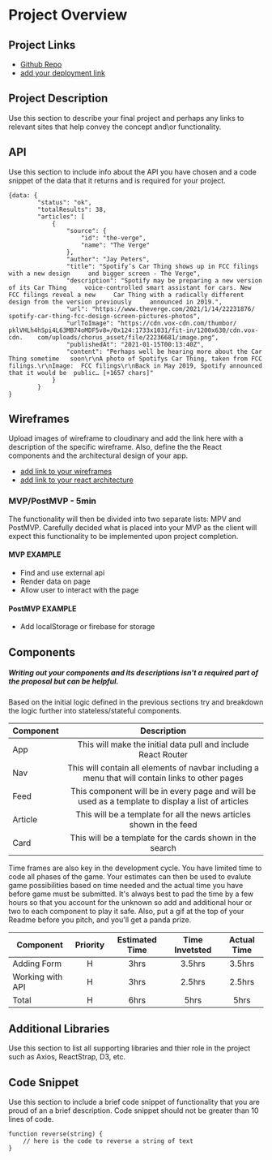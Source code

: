 
# Project Overview

## Project Links

- [Github Repo](https://github.com/adrianmendez03/news-app)
- [add your deployment link]()

## Project Description

Use this section to describe your final project and perhaps any links to relevant sites that help convey the concept and\or functionality.

## API

Use this section to include info about the API you have chosen and a code snippet of the data that it returns and is required for your project. 


```
{data: {
        "status": "ok",
        "totalResults": 38,
        "articles": [
            {
                "source": {
                    "id": "the-verge",
                    "name": "The Verge"
                },
                "author": "Jay Peters",
                "title": "Spotify’s Car Thing shows up in FCC filings with a new design     and bigger screen - The Verge",
                "description": "Spotify may be preparing a new version of its Car Thing     voice-controlled smart assistant for cars. New FCC filings reveal a new     Car Thing with a radically different design from the version previously     announced in 2019.",
                "url": "https://www.theverge.com/2021/1/14/22231876/    spotify-car-thing-fcc-design-screen-pictures-photos",
                "urlToImage": "https://cdn.vox-cdn.com/thumbor/ pklVHLh4hSpi4L63MB74oMDF5v8=/0x124:1733x1031/fit-in/1200x630/cdn.vox-cdn.    com/uploads/chorus_asset/file/22236681/image.png",
                "publishedAt": "2021-01-15T00:13:40Z",
                "content": "Perhaps well be hearing more about the Car Thing sometime   soon\r\nA photo of Spotifys Car Thing, taken from FCC filings.\r\nImage:  FCC filings\r\nBack in May 2019, Spotify announced that it would be  public… [+1657 chars]"
            }
        } 
}
```


## Wireframes

Upload images of wireframe to cloudinary and add the link here with a description of the specific wireframe. Also, define the the React components and the architectural design of your app.

- [add link to your wireframes]()
- [add link to your react architecture]()


### MVP/PostMVP - 5min

The functionality will then be divided into two separate lists: MPV and PostMVP.  Carefully decided what is placed into your MVP as the client will expect this functionality to be implemented upon project completion.  

#### MVP EXAMPLE
- Find and use external api 
- Render data on page 
- Allow user to interact with the page

#### PostMVP EXAMPLE

- Add localStorage or firebase for storage

## Components
##### Writing out your components and its descriptions isn't a required part of the proposal but can be helpful.

Based on the initial logic defined in the previous sections try and breakdown the logic further into stateless/stateful components. 

| Component | Description | 
| --- | :---: |  
| App | This will make the initial data pull and include React Router| 
| Nav | This will contain all elements of navbar including a menu that will contain links to other pages | 
| Feed | This component will be in every page and will be used as a template to display a list of articles |
| Article | This will be a template for all the news articles shown in the feed |
| Card | This will be a template for the cards shown in the search | 


Time frames are also key in the development cycle.  You have limited time to code all phases of the game.  Your estimates can then be used to evalute game possibilities based on time needed and the actual time you have before game must be submitted. It's always best to pad the time by a few hours so that you account for the unknown so add and additional hour or two to each component to play it safe. Also, put a gif at the top of your Readme before you pitch, and you'll get a panda prize.

| Component | Priority | Estimated Time | Time Invetsted | Actual Time |
| --- | :---: |  :---: | :---: | :---: |
| Adding Form | H | 3hrs| 3.5hrs | 3.5hrs |
| Working with API | H | 3hrs| 2.5hrs | 2.5hrs |
| Total | H | 6hrs| 5hrs | 5hrs |

## Additional Libraries
 Use this section to list all supporting libraries and thier role in the project such as Axios, ReactStrap, D3, etc. 

## Code Snippet

Use this section to include a brief code snippet of functionality that you are proud of an a brief description.  Code snippet should not be greater than 10 lines of code. 

```
function reverse(string) {
	// here is the code to reverse a string of text
}
```
